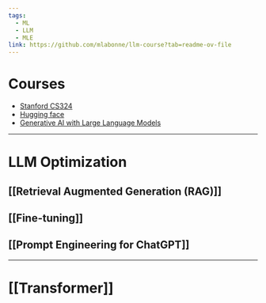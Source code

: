 ```yaml
---
tags:
  - ML
  - LLM
  - MLE
link: https://github.com/mlabonne/llm-course?tab=readme-ov-file
---
```

# Courses
- [Stanford CS324](https://stanford-cs324.github.io/winter2022/)
- [Hugging face](https://huggingface.co/learn/llm-course/chapter1/1)
- [Generative AI with Large Language Models](https://www.coursera.org/learn/generative-ai-with-llms/home/welcome)
---
# LLM Optimization 
## [[Retrieval Augmented Generation (RAG)]]
## [[Fine-tuning]]
## [[Prompt Engineering for ChatGPT]]
---
# [[Transformer]]
